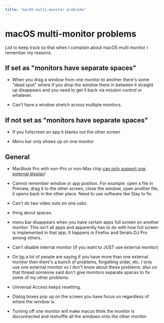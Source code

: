 ```yaml
---
title: "macOS multi-monitor problems"
---
```


# macOS multi-monitor problems 

List to keep track so that when I complain about macOS multi monitor I remember
my reasons.

## If set as "monitors have separate spaces"
- When you drag a window from one monitor to another there's some "dead spot"
where if you drop the window there in between it straight up disappears and
you need to get it back via mission control or whatever. 

- Can't have a window stretch across multiple monitors.

## If not set as "monitors have separate spaces"
- If you fullscreen an app it blanks out the other screen

- Menu bar only shows up on one monitor

## General

- MacBook Pro with non-Pro or non-Max chip [can only support one external display](https://support.apple.com/en-us/HT213503)!  

- Cannot remember window or app position.  For example: open a file in 
Preview, drag it to the other screen, close the window, open another
file, it opens back in the other place.  Need to use software like
Stay to fix.

- Can't do two video outs on one usbc. 

- thing about spaces.

- menu bar disappears when you have certain apps full screen on another monitor.  This isn't all apps and apparently
has to do with how full screen is implemented in that app. It happens in Firefox and Serato DJ Pro among others.

- Can't disable internal monitor (if you want to JUST use external monitor)

- On [hn](https://news.ycombinator.com/item?id=31361974) a lot of people are saying if you have more than one external monitor then there's a bunch of problems, forgetting order, etc. I only use one external monitor so I don't know about these problems. also on that thread someone said don't give monitors separate spaces to fix some of my other problems.

- Universal Access keeps resetting.

- Dialog boxes pop up on the screen you have focus on regardless of where the window is.

- Turning off one monitor will make macos think the monitor is disconnected and reshuffle all the windows onto the other monitor
